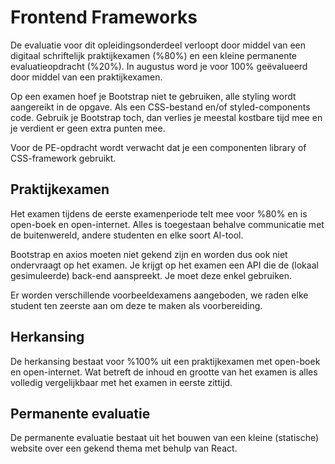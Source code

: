# Frontend Frameworks

De evaluatie voor dit opleidingsonderdeel verloopt door middel van een digitaal schriftelijk praktijkexamen (%80%) en een kleine permanente evaluatieopdracht (%20%).
In augustus word je voor 100% geëvalueerd door middel van een praktijkexamen.

Op een examen hoef je Bootstrap niet te gebruiken, alle styling wordt aangereikt in de opgave.
Als een CSS-bestand en/of styled-components code.
Gebruik je Bootstrap toch, dan verlies je meestal kostbare tijd mee en je verdient er geen extra punten mee.

Voor de PE-opdracht wordt verwacht dat je een componenten library of CSS-framework gebruikt.

## Praktijkexamen
Het examen tijdens de eerste examenperiode telt mee voor %80% en is open-boek en open-internet.
Alles is toegestaan behalve communicatie met de buitenwereld, andere studenten en elke soort AI-tool.

Bootstrap en axios moeten niet gekend zijn en worden dus ook niet ondervraagt op het examen.
Je krijgt op het examen een API die de (lokaal gesimuleerde) back-end aanspreekt.
Je moet deze enkel gebruiken.

Er worden verschillende voorbeeldexamens aangeboden, we raden elke student ten zeerste aan om deze te maken als voorbereiding.

## Herkansing
De herkansing bestaat voor %100% uit een praktijkexamen met open-boek en open-internet.
Wat betreft de inhoud en grootte van het examen is alles volledig vergelijkbaar met het examen in eerste zittijd.

## Permanente evaluatie
De permanente evaluatie bestaat uit het bouwen van een kleine (statische) website over een gekend thema met behulp van React.